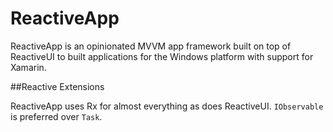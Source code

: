 ReactiveApp
===========

ReactiveApp is an opinionated MVVM app framework built on top of ReactiveUI to built applications for the Windows platform with support for Xamarin.

##Reactive Extensions

ReactiveApp uses Rx for almost everything as does ReactiveUI. `IObservable` is preferred over `Task`.
